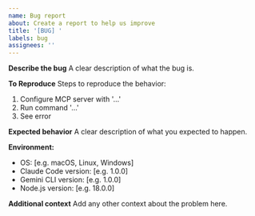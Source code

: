 ```yaml
---
name: Bug report
about: Create a report to help us improve
title: '[BUG] '
labels: bug
assignees: ''
---
```


**Describe the bug**
A clear description of what the bug is.

**To Reproduce**
Steps to reproduce the behavior:
1. Configure MCP server with '...'
2. Run command '...'
3. See error

**Expected behavior**
A clear description of what you expected to happen.

**Environment:**
- OS: [e.g. macOS, Linux, Windows]
- Claude Code version: [e.g. 1.0.0]
- Gemini CLI version: [e.g. 1.0.0]
- Node.js version: [e.g. 18.0.0]

**Additional context**
Add any other context about the problem here.